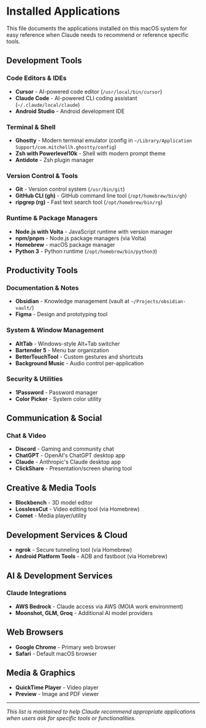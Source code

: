 # Installed Applications

This file documents the applications installed on this macOS system for easy reference when Claude needs to recommend or reference specific tools.

## Development Tools

### Code Editors & IDEs
- **Cursor** - AI-powered code editor (`/usr/local/bin/cursor`)
- **Claude Code** - AI-powered CLI coding assistant (`~/.claude/local/claude`)
- **Android Studio** - Android development IDE

### Terminal & Shell
- **Ghostty** - Modern terminal emulator (config in `~/Library/Application Support/com.mitchellh.ghostty/config`)
- **Zsh with Powerlevel10k** - Shell with modern prompt theme
- **Antidote** - Zsh plugin manager

### Version Control & Tools
- **Git** - Version control system (`/usr/bin/git`)
- **GitHub CLI (gh)** - GitHub command line tool (`/opt/homebrew/bin/gh`)
- **ripgrep (rg)** - Fast text search tool (`/opt/homebrew/bin/rg`)

### Runtime & Package Managers
- **Node.js with Volta** - JavaScript runtime with version manager
- **npm/pnpm** - Node.js package managers (via Volta)
- **Homebrew** - macOS package manager
- **Python 3** - Python runtime (`/opt/homebrew/bin/python3`)

## Productivity Tools

### Documentation & Notes
- **Obsidian** - Knowledge management (vault at `~/Projects/obsidian-vault/`)
- **Figma** - Design and prototyping tool

### System & Window Management
- **AltTab** - Windows-style Alt+Tab switcher
- **Bartender 5** - Menu bar organization
- **BetterTouchTool** - Custom gestures and shortcuts
- **Background Music** - Audio control per-application

### Security & Utilities
- **1Password** - Password manager
- **Color Picker** - System color utility

## Communication & Social

### Chat & Video
- **Discord** - Gaming and community chat
- **ChatGPT** - OpenAI's ChatGPT desktop app
- **Claude** - Anthropic's Claude desktop app
- **ClickShare** - Presentation/screen sharing tool

## Creative & Media Tools
- **Blockbench** - 3D model editor
- **LosslessCut** - Video editing tool (via Homebrew)
- **Comet** - Media player/utility

## Development Services & Cloud
- **ngrok** - Secure tunneling tool (via Homebrew)
- **Android Platform Tools** - ADB and fastboot (via Homebrew)

## AI & Development Services

### Claude Integrations
- **AWS Bedrock** - Claude access via AWS (MOIA work environment)
- **Moonshot, GLM, Groq** - Additional AI model providers

## Web Browsers
- **Google Chrome** - Primary web browser
- **Safari** - Default macOS browser

## Media & Graphics
- **QuickTime Player** - Video player
- **Preview** - Image and PDF viewer

---

*This list is maintained to help Claude recommend appropriate applications when users ask for specific tools or functionalities.*